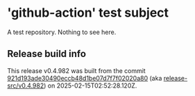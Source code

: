 # 'github-action' test subject

A test repository. Nothing to see here.


## Release build info

This release v0.4.982 was built from the commit [921d193ade30490eccb48d1be07d7f7f02020a80](https://github.com/kattecon/gh-release-test-ga/tree/921d193ade30490eccb48d1be07d7f7f02020a80) (aka [release-src/v0.4.982](https://github.com/kattecon/gh-release-test-ga/tree/release-src/v0.4.982)) on 2025-02-15T02:52:28.120Z.
        